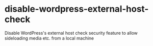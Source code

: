 # disable-wordpress-external-host-check
Disable WordPress's external host check security feature to allow sideloading media etc. from a local machine

